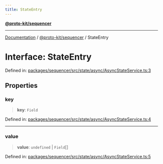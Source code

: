 ```yaml
---
title: StateEntry
---
```


[**@proto-kit/sequencer**](../README.md)

***

[Documentation](../../../README.md) / [@proto-kit/sequencer](../README.md) / StateEntry

# Interface: StateEntry

Defined in: [packages/sequencer/src/state/async/AsyncStateService.ts:3](https://github.com/proto-kit/framework/blob/28efa802e3737fc3b77339148b307ef7246f3ef1/packages/sequencer/src/state/async/AsyncStateService.ts#L3)

## Properties

### key

> **key**: `Field`

Defined in: [packages/sequencer/src/state/async/AsyncStateService.ts:4](https://github.com/proto-kit/framework/blob/28efa802e3737fc3b77339148b307ef7246f3ef1/packages/sequencer/src/state/async/AsyncStateService.ts#L4)

***

### value

> **value**: `undefined` \| `Field`[]

Defined in: [packages/sequencer/src/state/async/AsyncStateService.ts:5](https://github.com/proto-kit/framework/blob/28efa802e3737fc3b77339148b307ef7246f3ef1/packages/sequencer/src/state/async/AsyncStateService.ts#L5)
